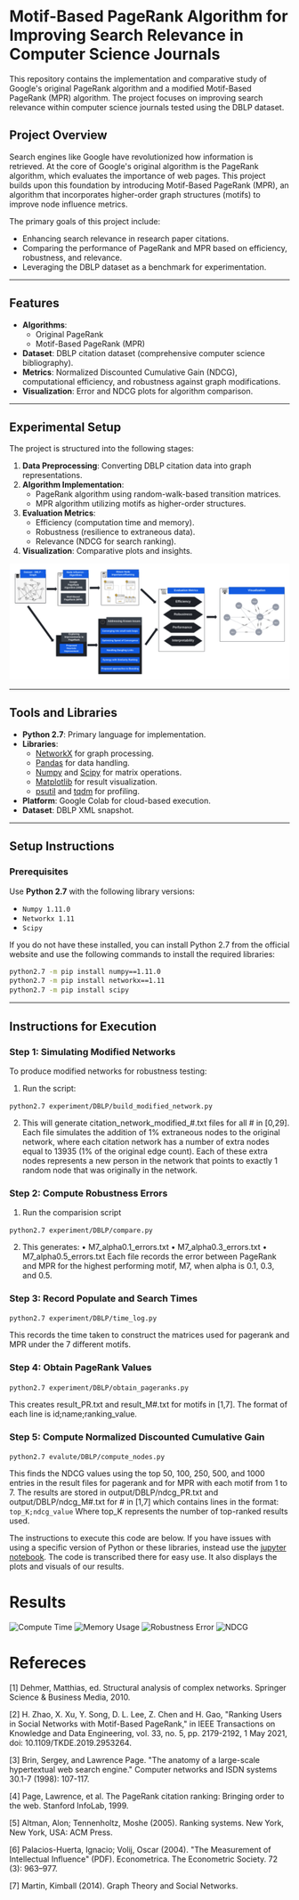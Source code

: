 # Motif-Based PageRank Algorithm for Improving Search Relevance in Computer Science Journals

This repository contains the implementation and comparative study of Google's original PageRank algorithm and a modified Motif-Based PageRank (MPR) algorithm. The project focuses on improving search relevance within computer science journals tested using the DBLP dataset.

## Project Overview

Search engines like Google have revolutionized how information is retrieved. At the core of Google's original algorithm is the PageRank algorithm, which evaluates the importance of web pages. This project builds upon this foundation by introducing Motif-Based PageRank (MPR), an algorithm that incorporates higher-order graph structures (motifs) to improve node influence metrics.

The primary goals of this project include:
- Enhancing search relevance in research paper citations.
- Comparing the performance of PageRank and MPR based on efficiency, robustness, and relevance.
- Leveraging the DBLP dataset as a benchmark for experimentation.

---

## Features

- **Algorithms**: 
  - Original PageRank
  - Motif-Based PageRank (MPR)
- **Dataset**: DBLP citation dataset (comprehensive computer science bibliography).
- **Metrics**: Normalized Discounted Cumulative Gain (NDCG), computational efficiency, and robustness against graph modifications.
- **Visualization**: Error and NDCG plots for algorithm comparison.

---

## Experimental Setup

The project is structured into the following stages:
1. **Data Preprocessing**: Converting DBLP citation data into graph representations.
2. **Algorithm Implementation**:
   - PageRank algorithm using random-walk-based transition matrices.
   - MPR algorithm utilizing motifs as higher-order structures.
3. **Evaluation Metrics**:
   - Efficiency (computation time and memory).
   - Robustness (resilience to extraneous data).
   - Relevance (NDCG for search ranking).
4. **Visualization**: Comparative plots and insights.


![](/images/Experimental%20Setup.png)

---

## Tools and Libraries

- **Python 2.7**: Primary language for implementation.
- **Libraries**:
  - [NetworkX](https://networkx.org/) for graph processing.
  - [Pandas](https://pandas.pydata.org/) for data handling.
  - [Numpy](https://numpy.org/) and [Scipy](https://scipy.org/) for matrix operations.
  - [Matplotlib](https://matplotlib.org/) for result visualization.
  - [psutil](https://psutil.readthedocs.io/) and [tqdm](https://github.com/tqdm/tqdm) for profiling.
- **Platform**: Google Colab for cloud-based execution.
- **Dataset**: DBLP XML snapshot.

---

## Setup Instructions

### Prerequisites

Use **Python 2.7** with the following library versions:
- `Numpy 1.11.0`
- `Networkx 1.11`
- `Scipy`

If you do not have these installed, you can install Python 2.7 from the official website and use the following commands to install the required libraries:
```bash
python2.7 -m pip install numpy==1.11.0
python2.7 -m pip install networkx==1.11
python2.7 -m pip install scipy
```

---

## Instructions for Execution

### Step 1: Simulating Modified Networks

To produce modified networks for robustness testing:

1.	Run the script:

```python2.7 experiment/DBLP/build_modified_network.py```

2.	This will generate citation_network_modified_#.txt files for all # in [0,29]. Each file simulates the addition of 1% extraneous nodes to the original network, where each citation network has a number of extra nodes equal to 13935 (1% of the original edge count). Each of these extra nodes represents a new person in the network that points to exactly 1 random node that was originally in the network.


### Step 2: Compute Robustness Errors

1. Run the comparision script

```python2.7 experiment/DBLP/compare.py```

2.	This generates:
  •	M7_alpha0.1_errors.txt
	•	M7_alpha0.3_errors.txt
	•	M7_alpha0.5_errors.txt
Each file records the error between PageRank and MPR for the highest performing motif, M7, when alpha is 0.1, 0.3, and 0.5.

### Step 3: Record Populate and Search Times

```python2.7 experiment/DBLP/time_log.py```

This records the time taken to construct the matrices used for pagerank and MPR under the 7 different motifs.

### Step 4: Obtain PageRank Values

```python2.7 experiment/DBLP/obtain_pageranks.py```

This creates result_PR.txt and result_M#.txt for motifs in [1,7]. The format of each line is id;name;ranking_value.

### Step 5: Compute Normalized Discounted Cumulative Gain

```python2.7 evalute/DBLP/compute_nodes.py```

This finds the NDCG values using the top 50, 100, 250, 500, and 1000 entries in the result files for pagerank and for MPR with each motif from 1 to 7. The results are stored in output/DBLP/ndcg_PR.txt and output/DBLP/ndcg_M#.txt for # in [1,7] which contains lines in the format: `top_K;ndcg_value`
Where top_K represents the number of top-ranked results used.



The instructions to execute this code are below. If you have issues with using a specific version of Python or these libraries, instead use the [jupyter notebook](https://github.com/takedonick/PageRank-vs-MPR/blob/master/DSC291_NLA_PageRankvsMPR_Project_Main.ipynb). The code is transcribed there for easy use. It also displays the plots and visuals of our results.


# Results

![Compute Time](/images/Compute%20Time.png)
![Memory Usage](/images/Memory%20Usage.png)
![Robustness Error](/images/Robustness%20Error.png)
![NDCG](/images/NDCG.png)

# Refereces

[1] Dehmer, Matthias, ed. Structural analysis of complex networks. Springer Science & Business Media, 2010.

[2] H. Zhao, X. Xu, Y. Song, D. L. Lee, Z. Chen and H. Gao, "Ranking Users in Social Networks with Motif-Based PageRank," in IEEE Transactions on Knowledge and Data Engineering, vol. 33, no. 5, pp. 2179-2192, 1 May 2021, doi: 10.1109/TKDE.2019.2953264.

[3] Brin, Sergey, and Lawrence Page. "The anatomy of a large-scale hypertextual web search engine." Computer networks and ISDN systems 30.1-7 (1998): 107-117.

[4] Page, Lawrence, et al. The PageRank citation ranking: Bringing order to the web. Stanford InfoLab, 1999.

[5] Altman, Alon; Tennenholtz, Moshe (2005). Ranking systems. New York, New York, USA: ACM Press.

[6] Palacios-Huerta, Ignacio; Volij, Oscar (2004). "The Measurement of Intellectual Influence" (PDF). Econometrica. The Econometric Society. 72 (3): 963–977.

[7] Martin, Kimball (2014). Graph Theory and Social Networks.

